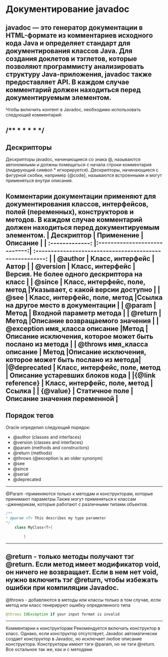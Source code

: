 # Документирование javadoc
javadoc — это генератор документации в HTML-формате из комментариев исходного кода Java и определяет стандарт для документирования классов Java. Для создания доклетов и тэглетов, которые позволяют программисту анализировать структуру Java-приложения, javadoc также предоставляет API. В каждом случае комментарий должен находиться перед документируемым элементом.
---
Чтобы включить контент в Javadoc, необходимо  использовать следующий комментарий:

/**
*
*
*
*
*/
---
## Дескрипторы 

Дескрипторы javadoc, начинающиеся со знака @, называются автономными и должны помещаться с начала строки комментария (лидирующий символ * игнорируется). Дескрипторы, начинающиеся с фигурной скобки, например {@code}, называются встроенными и могут применяться внутри описания.

Комментарии документации применяют для документирования классов, интерфейсов, полей (переменных), конструкторов и методов. В каждом случае комментарий должен находиться перед документируемым элементом.
| Дескриптор                     | Применение                  |                          Описание                         |
| :-------------:                |:----------------------------:| :------------------------------------------------------: |
| @author                        | 	Класс, интерфейc             |                     Автор                               |
| @version                       | Класс, интерфейс              |  Версия. Не более одного дескриптора на класс           |
| @since                         | Класс, интерфейс, поле, метод |Указывает, с какой версии доступно                       |
|      @see                      | Класс, интерфейс, поле, метод |Ссылка на другое место в документации                    |
| @param                         | Метод                         | Входной параметр метода                                 |
| @return                        |  Метод                        |Описание возвращаемого значения                          |
| @exception имя_класса описание |Метод                  |Описание исключения, которое может быть послано из метода        |
| @throws имя_класса описание    |  Метод                        |Описание исключения, которое может быть послано из метода|
|@deprecated                     | Класс, интерфейс, поле, метод | Описание устаревших блоков кода                         |
|{@link reference}               | Класс, интерфейс, поле, метод |Ссылка                                                   |
| {@value}                       | Статичное поле                |Описание значения переменной                             |
---
## Порядок тегов
Oracle определил  следующий порядок:
* @author (classes and interfaces)
* @version (classes and interfaces)
* @param (methods and constructors)
* @return (methods)
* @throws (@exception is an older synonym)
* @see
* @since
* @serial
* @deprecated

---
@Param  -применяются только к методам и конструкторам, которые принимают параметры.Также  могут применяться к классам -дженерикам, которые работают с различными типами объектов.

```java
/**
* @param <T> This describes my type parameter
*/
    class MyClass<T>{

        }
```
---
@return - только методы получают тэг @return. Если метод имеет модификатор void, он ничего не возвращает. Если в нем нет void, нужно включить тэг @return, чтобы избежать ошибки при компиляции Javadoc.
---
@throws - добавляются в методы или классы только в том случае, если метод или класс генерируют ошибку определенного типа
```java
@throws IOException if your input format is invalid
```
---
Комментарии к конструкторам
Рекомендуется включать конструктор в класс. Однако, если конструктор отсутствует, Javadoc автоматически создает конструктор в Javadoc, но исключает любое описание конструктора.
Конструкторы имеют тэги @param, но не тэги @return. Все остальное так же, как и с методами
